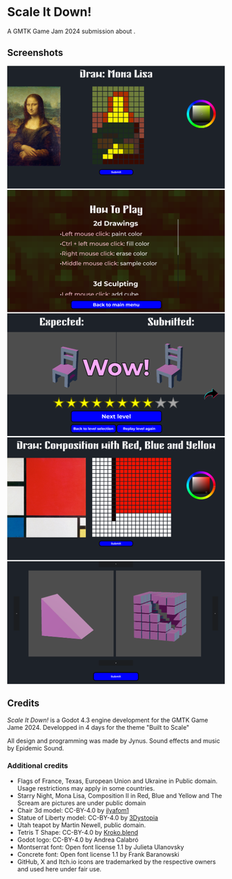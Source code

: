 # Scale It Down!

A GMTK Game Jam 2024 submission about .

## Screenshots

![Drawing Mona Lisa](screenshots/6gzchq.png)
![How to Play](screenshots/o3KuaL.png)
![WOW, nice model!](screenshots/TOWT4v.png)
![This is an easier picture to draw](screenshots/yIx2vQ.png)
![3D voxel modeling is very satisfying](screenshots/zm_FTJ.png)

## Credits

<em>Scale It Down!</em> is a Godot 4.3 engine development for the GMTK Game Jame 2024. Developped in 4 days for the theme "Built to Scale"

All design and programming was made by Jynus.
Sound effects and music by Epidemic Sound.

### Additional credits

* Flags of France, Texas, European Union and Ukraine in Public domain. Usage restrictions may apply in some countries.
* Starry Night, Mona Lisa, Composition II in Red, Blue and Yellow and The Scream are pictures are under public domain
* Chair 3d model: CC-BY-4.0 by [ilyafom1](https://sketchfab.com/3d-models/chair-9e3a202ac8ac4fd58bdd096fd7d6fc62)
* Statue of Liberty model: CC-BY-4.0 by [3Dystopia](https://sketchfab.com/3d-models/statue-of-liberty-04a8e7b1ba9142ba8cebc6108cd5bb97)
* Utah teapot by Martin Newell, public domain.
* Tetris T Shape: CC-BY-4.0 by [Kroko.blend](https://sketchfab.com/3d-models/tetris-blocks-collection-41ed7c3fc0eb4519ae1245f4fb1aecbb)
* Godot logo: CC-BY-4.0 by Andrea Calabró
* Montserrat font: Open font license 1.1 by Julieta Ulanovsky
* Concrete font: Open font license 1.1 by Frank Baranowski
* GitHub, X and Itch.io icons are trademarked by the respective owners and used here under fair use.
